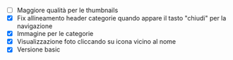 - [ ] Maggiore qualità per le thumbnails
- [X] Fix allineamento header categorie quando appare il tasto "chiudi" per la navigazione
- [X] Immagine per le categorie
- [X] Visualizzazione foto cliccando su icona vicino al nome
- [X] Versione basic